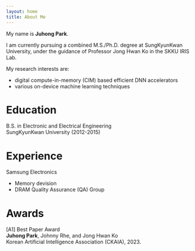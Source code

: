 ```yaml
---
layout: home
title: About Me
---
```

My name is **Juhong Park**. 

I am currently pursuing a combined M.S./Ph.D. degree at SungKyunKwan University, under the guidance of Professor Jong Hwan Ko in the SKKU IRIS Lab.

My research interests are:
- digital compute-in-memory (CIM) based efficient DNN accelerators
- various on-device machine learning techniques

# **Education**
B.S. in Electronic and Electrical Engineering   
SungKyunKwan University (2012-2015)

# **Experience**
Samsung Electronics
- Memory devision
- DRAM Quality Assurance (QA) Group

# **Awards**
[A1] Best Paper Award   
**Juhong Park**, Johnny Rhe, and Jong Hwan Ko   
Korean Artificial Intelligence Association (CKAIA), 2023.
